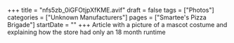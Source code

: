 +++
title = "nfs5zb_0iGFOtjpXfKME.avif"
draft = false
tags = ["Photos"]
categories = ["Unknown Manufacturers"]
pages = ["Smartee's Pizza Brigade"]
startDate = ""
+++
Article with a picture of a mascot costume and explaining how the store had only an 18 month runtime
